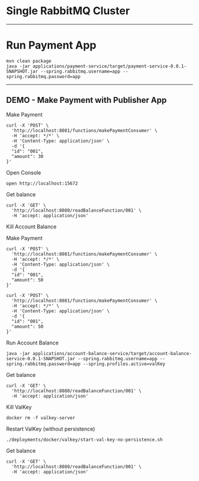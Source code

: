 # Single RabbitMQ Cluster


------------------------------------------------
# Run Payment App

```shell
mvn clean package
java -jar applications/payment-service/target/payment-service-0.0.1-SNAPSHOT.jar --spring.rabbitmq.username=app --spring.rabbitmq.password=app
```

------------------------------------------------
## DEMO - Make Payment with Publisher App 


Make Payment

```shell
curl -X 'POST' \
  'http://localhost:8081/functions/makePaymentConsumer' \
  -H 'accept: */*' \
  -H 'Content-Type: application/json' \
  -d '{
  "id": "001",
  "amount": 30
}'
```

Open Console

```shell
open http://localhost:15672
```


Get balance

```shell
curl -X 'GET' \
  'http://localhost:8080/readBalanceFunction/001' \
  -H 'accept: application/json'
```

Kill Account Balance


Make Payment

```shell
curl -X 'POST' \
  'http://localhost:8081/functions/makePaymentConsumer' \
  -H 'accept: */*' \
  -H 'Content-Type: application/json' \
  -d '{
  "id": "001",
  "amount": 50
}'
```

```shell
curl -X 'POST' \
  'http://localhost:8081/functions/makePaymentConsumer' \
  -H 'accept: */*' \
  -H 'Content-Type: application/json' \
  -d '{
  "id": "001",
  "amount": 50
}'
```

Run Account Balance

```shell
java -jar applications/account-balance-service/target/account-balance-service-0.0.1-SNAPSHOT.jar --spring.rabbitmq.username=app --spring.rabbitmq.password=app --spring.profiles.active=valKey
```

Get balance

```shell
curl -X 'GET' \
  'http://localhost:8080/readBalanceFunction/001' \
  -H 'accept: application/json'
```

Kill ValKey

```shell
docker rm -f valkey-server
```

Restart ValKey (without persistence)

```shell
./deployments/docker/valkey/start-val-key-no-persistence.sh
```

Get balance

```shell
curl -X 'GET' \
  'http://localhost:8080/readBalanceFunction/001' \
  -H 'accept: application/json'
```